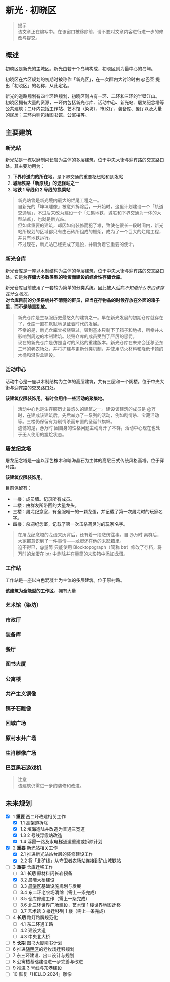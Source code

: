 # 新光 · 初晓区

> 提示  
  该文章正在编写中。在该窗口被移除前，请不要对文章内容进行进一步的修改与提交。

## 概述

初晓区是新光的主城区。新光由若干个岛屿构成，初晓区则为最中心的岛屿。

初晓区在六区规划的初期时被称作「新光区」，在一次群内大讨论时由 @巴豆 提出「初晓区」的名称，从此定名。

新光的道路规划有四个环路规划，初晓区则占有一环、二环和三环的半壁江山。  
初晓区拥有大量的资源，一环内包括新光仓库、活动中心、新光站、屠龙纪念塔等公共建筑；二环内包括工作站、艺术馆（染坊）、市政厅、装备库、餐厅以及大量的民居；三环内则包括图书馆、公寓楼等。

## 主要建筑

### 新光站

新光站是一栋以磨制闪长岩为主体的多层建筑，位于中央大街与迎宾路的交叉路口处。其主要功用为：

1. **下界传送门的所在地**，是下界交通的重要枢纽站和到发站
2. **城际铁路「新原线」的途径站之一**
3. **地铁 1 号线和 2 号线的换乘站**

> 新光站曾是新光境内最大的烂尾工程之一。  
  自新光的「坤坤雕像」被意外拆除后，一开始时，这里计划建设一个「轨道交通局」，不过后来改为建设一个「汇集地铁、城铁和下界交通为一体的大型站点」，也就是新光站。  
  但如此重要的建筑，却因如何装修而犯了难，致使在很长一段时间内，新光站所规划的区域都只有由石砖所组成的框架，成为了一个巨大的烂尾工程，并只有地铁运行。  
  不过现在，新光站已经完成了建设，并肩负着它重要的使命。

### 新光仓库

新光仓库是一座以木制结构为主体的单层建筑，位于中央大街与迎宾路的交叉路口处。它是**为存储大多数类型的物资而建设的综合性存储仓库**。

新光仓库目前使用了一套较为简单的分类系统。因此被人诟病*不知道什么东西该存在什么地方*。  
**对仓库目前的分类系统并不清楚的群员，应当在存物品的时候存放在外面的箱子里，而不是随意乱放。**

> 新光仓库是生存服历史最悠久的建筑之一。早在新光发展的初期仓库就存在了，仓库一直在默默地见证着时代的发展。  
  不幸的是，新光仓库曾被烧毁过，毁到基本只剩下了箱子和地板，所幸并未影响到周边的木制建筑。烧毁仓库的成员受到了严厉的惩罚。  
  现在的新光仓库是仿照当时的风格的重建版本。新光仓库在未来会迁移至东二环的老农场处，并将扩建与更新分类机制，并使用防火材料和降低卡顿的木桶和潜影盒建设。

### 活动中心

活动中心是一座以木制结构为主体的高层建筑，共有三层和一个阁楼。位于中央大街与迎宾路的交叉路口处。

**该建筑仅限装饰用。有时会用作一些活动的聚集地。**

> 活动中心也是生存服历史最悠久的建筑之一。建设该建筑的成员是 @万时，在建成该建筑后，先后举办了一系列的活动，例如剧情杀、宝藏活动等。三楼仍保留有为剧情杀而布置的圣诞节旗帜。  
  遗憾的是，@万时 因自身的性格问题主动离开了本群，活动中心现在也处于无人使用的尴尬状态。

### 屠龙纪念塔

屠龙纪念塔是一座以深色橡木和暗海晶石为主体的高层日式传统风格高塔。位于穿环路。

**该建筑仅限装饰用。**

目前保留有：

- 一楼：成员墙。记录所有成员。
- 二楼：由群友所带回的大量龙头。
- 三楼：屠龙纪念室，有全服唯一的一颗龙蛋，并记载了第一次屠龙时的玩家名字。
- 四楼：杀凋纪念室，记载了第一次击杀凋灵时的玩家名字。

> 在屠龙纪念塔的龙蛋来历背后，还有着一段悲伤往事。自 @万时 离群后，大家都意识到了一件事情——龙蛋还在他的末影箱里。  
  迫不得已，@量筒 只能使用 Blocktopograph（简称 btr）修改了存档，将万时的龙蛋在 btr 中删除并在量筒的末影箱中添加龙蛋。

### 工作站

工作站是一座以白色混凝土为主体的多层建筑。位于原村路。

**该建筑为全能型的工作区**。拥有大量

### 艺术馆（染坊）

### 市政厅

### 装备库

### 餐厅

### 图书大厦

### 公寓楼

### 共产主义铜像

### 镐子石雕像

### 回城广场

### 原村水井广场

### 生肖雕像广场

### 巴豆黑石游戏机

> 注意  
  该建筑仍需进一步的装修和改进。

## 未来规划

- [x] 1 **重要** 西二环改建相关工作
  - [x] 1.1 高架道拆除
  - [x] 1.2 填海造陆并改造为普通三宽道
  - [x] 1.3 2 号线浮霞站改造
  - [x] 1.4 浮霞一路及水电梯通道重建或拆除计划
- [x] 2 **重要** 新光站相关工作
  - [x] 2.1 推进新光站站台层的装修建设工作
  - [x] 2.2 将「北矿线」从守卫者农场站连接到矿山城铁站
- [ ] 3 **重要** 仓库迁移工作
  - [ ] 3.1 **长期** 原材料闪长岩预备
  - [x] 3.2 晨曦大桥建设
  - [ ] 3.3 [晨曦区](./chenxi_district.md)基础设施规划与发展
  - [ ] 3.4 东二环老农场清除（需上一条完成）
  - [ ] 3.5 仓库修建工作（需上一条完成）
  - [ ] 3.6 北三环世界广场建设，艺术馆 1 楼世界地图迁移
  - [ ] 3.7 艺术馆 3 楼迁移到 1 楼（需上一条完成）
- [ ] 4 **长期** 路灯路牌规范化
  - [ ] 4.1 东二环通工路
  - [ ] 4.2 建设大道
  - [ ] 4.3 中央北大桥
- [ ] 5 **长期** 图书大厦囤书计划
- [ ] 6 推进[随明区](suiming_district.md)的老牧场迁移规划
- [ ] 7 东三环建设、出口设计与规划
- [ ] 8 公寓楼基础建设进一步完善与改进
- [ ] 9 推进 3 号线与东港建设
- [ ] 10 恢复「HELLO 2024」雕像
